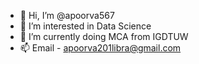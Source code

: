 - 👋 Hi, I’m @apoorva567
- 👀 I’m interested in Data Science 
- 🌱 I’m currently doing MCA from IGDTUW
- 📫 Email - apoorva201libra@gmail.com 

<!---
apoorva567/apoorva567 is a ✨ special ✨ repository because its `README.md` (this file) appears on your GitHub profile.
You can click the Preview link to take a look at your changes.
--->
